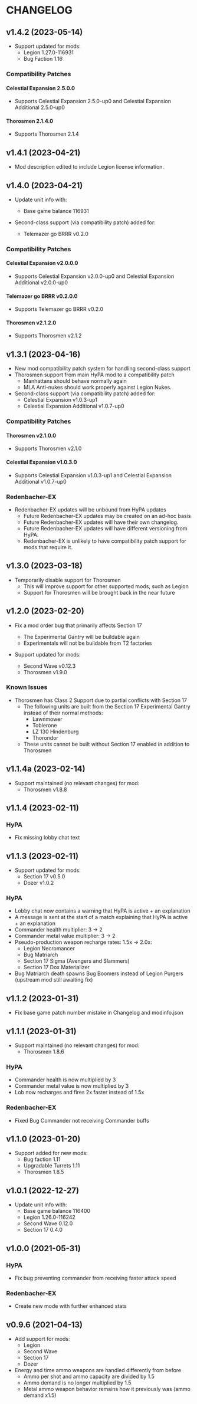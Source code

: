# CHANGELOG

## v1.4.2 (2023-05-14)
- Support updated for mods:
  - Legion 1.27.0-116931
  - Bug Faction 1.16

### Compatibility Patches

#### Celestial Expansion 2.5.0.0
- Supports Celestial Expansion 2.5.0-up0 and Celestial Expansion Additional 2.5.0-up0

#### Thorosmen 2.1.4.0
- Supports Thorosmen 2.1.4

## v1.4.1 (2023-04-21)
- Mod description edited to include Legion license information.

## v1.4.0 (2023-04-21)
- Update unit info with:
  - Base game balance 116931

- Second-class support (via compatibility patch) added for:
  - Telemazer go BRRR v0.2.0

### Compatibility Patches

#### Celestial Expansion v2.0.0.0
- Supports Celestial Expansion v2.0.0-up0 and Celestial Expansion Additional v2.0.0-up0

#### Telemazer go BRRR v0.2.0.0
- Supports Telemazer go BRRR v0.2.0

#### Thorosmen v2.1.2.0
- Supports Thorosmen v2.1.2


## v1.3.1 (2023-04-16)
- New mod compatibility patch system for handling second-class support
- Thorosmen support from main HyPA mod to a compatibility patch
  - Manhattans should behave normally again
  - MLA Anti-nukes should work properly against Legion Nukes.
- Second-class support (via compatibility patch) added for:
  - Celestial Expansion v1.0.3-up1
  - Celestial Expansion Additional v1.0.7-up0

### Compatibility Patches

#### Thorosmen v2.1.0.0
- Supports Thorosmen v2.1.0

#### Celestial Expansion v1.0.3.0
- Supports Celestial Expansion v1.0.3-up1 and Celestial Expansion Additional v1.0.7-up0

### Redenbacher-EX
- Redenbacher-EX updates will be unbound from HyPA updates
  - Future Redenbacher-EX updates may be created on an ad-hoc basis
  - Future Redenbacher-EX updates will have their own changelog.
  - Future Redenbacher-EX updates will have different versioning from HyPA.
  - Redenbacher-EX is unlikely to have compatibility patch support for mods that require it.

## v1.3.0 (2023-03-18)
- Temporarily disable support for Thorosmen
  - This will improve support for other supported mods, such as Legion
  - Support for Thorosmen will be brought back in the near future

## v1.2.0 (2023-02-20)

- Fix a mod order bug that primarily affects Section 17
  - The Experimental Gantry will be buildable again
  - Experimentals will not be buildable from T2 factories

- Support updated for mods:
  - Second Wave v0.12.3
  - Thorosmen v1.9.0

### Known Issues

- Thorosmen has Class 2 Support due to partial conflicts with Section 17
  - The following units are built from the Section 17 Experimental Gantry instead of their normal methods:
    - Lawnmower
    - Toblerone
    - LZ 130 Hindenburg
    - Thorondor
  - These units cannot be built without Section 17 enabled in addition to Thorosmen


## v1.1.4a (2023-02-14)

- Support maintained (no relevant changes) for mod:
  - Thorosmen v1.8.8

## v1.1.4 (2023-02-11)
### HyPA
- Fix missing lobby chat text

## v1.1.3 (2023-02-11)

- Support updated for mods:
  - Section 17 v0.5.0
  - Dozer v1.0.2

### HyPA
- Lobby chat now contains a warning that HyPA is active + an explanation
- A message is sent at the start of a match explaining that HyPA is active + an explanation
- Commander health multiplier: 3 -> 2
- Commander metal value multiplier: 3 -> 2
- Pseudo-production weapon recharge rates: 1.5x -> 2.0x:
  - Legion Necromancer
  - Bug Matriarch
  - Section 17 Sigma (Avengers and Slammers)
  - Section 17 Dox Materializer
- Bug Matriarch death spawns Bug Boomers instead of Legion Purgers (upstream mod still awaiting fix)

## v1.1.2 (2023-01-31)
- Fix base game patch number mistake in Changelog and modinfo.json

## v1.1.1 (2023-01-31)

- Support maintained (no relevant changes) for mod:
  - Thorosmen 1.8.6

### HyPA
- Commander health is now multiplied by 3
- Commander metal value is now multiplied by 3
- Lob now recharges and fires 2x faster instead of 1.5x
  
### Redenbacher-EX
- Fixed Bug Commander not receiving Commander buffs

## v1.1.0 (2023-01-20)

- Support added for new mods:
  - Bug faction 1.11
  - Upgradable Turrets 1.11
  - Thorosmen 1.8.5

## v1.0.1 (2022-12-27)

- Update unit info with:
  - Base game balance 116400
  - Legion 1.26.0-116242
  - Second Wave 0.12.0
  - Section 17 0.4.0

## v1.0.0 (2021-05-31)

### HyPA
- Fix bug preventing commander from receiving faster attack speed

### Redenbacher-EX
- Create new mode with further enhanced stats

## v0.9.6 (2021-04-13)

- Add support for mods:
  - Legion
  - Second Wave
  - Section 17
  - Dozer
- Energy and time ammo weapons are handled differently from before
  - Ammo per shot and ammo capacity are divided by 1.5
  - Ammo demand is no longer multiplied by 1.5
  - Metal ammo weapon behavior remains how it previously was (ammo demand x1.5)

